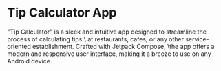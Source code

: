 # Tip Calculator App
"Tip Calculator" is a sleek and intuitive app designed to streamline the process of calculating tips \ at restaurants, cafes, or any other service-oriented establishment. Crafted with Jetpack Compose, \the app offers a modern and responsive user interface, making it a breeze to use on any Android device.
